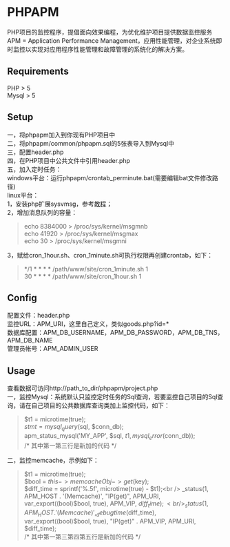 PHPAPM
======
PHP项目的监控程序，提倡面向效果编程，为优化维护项目提供数据监控服务  
APM = Application Performance Management，应用性能管理，对企业系统即时监控以实现对应用程序性能管理和故障管理的系统化的解决方案。
## Requirements
PHP > 5<br />
Mysql > 5<br />
## Setup
一，将phpapm加入到你现有PHP项目中<br />
二，将phpapm/common/phpapm.sql的5张表导入到Mysql中<br />
三，配置header.php<br />
四，在PHP项目中公共文件中引用header.php<br />
五，加入定时任务：<br />
windows平台：运行phpapm/crontab_perminute.bat(需要编辑bat文件修改路径)<br />
linux平台：<br />
1，安装php扩展sysvmsg，参考[教程](http://www.banghui.org/2527.html)；<br />
2，增加消息队列的容量：<br />
> echo 8384000 > /proc/sys/kernel/msgmnb<br />
> echo 41920 > /proc/sys/kernel/msgmax<br />
> echo 30 > /proc/sys/kernel/msgmni<br />

3，赋给cron_1hour.sh、cron_1minute.sh可执行权限再创建crontab，如下：<br />
> */1 * * * * /path/www/site/cron_1minute.sh 1<br />
> 30  * * * * /path/www/site/cron_1hour.sh 1<br />

## Config
配置文件：header.php<br />
监控URL：APM_URI，这里自己定义，类似goods.php?id=*<br />
数据库配置：APM_DB_USERNAME，APM_DB_PASSWORD，APM_DB_TNS，APM_DB_NAME<br />
管理员帐号：APM_ADMIN_USER<br />

## Usage
查看数据可访问http://path_to_dir/phpapm/project.php<br />
一，监控Mysql：系统默认只监控定时任务的Sql查询，若要监控自己项目的Sql查询，请在自己项目的公共数据库查询类加上监控代码，如下：
> $t1 = microtime(true);<br />
> $stmt = mysql_query($sql, $conn_db);<br />
> apm_status_mysql('MY_APP', $sql, $t1, mysql_error($conn_db));<br />
> /* 其中第一第三行是新加的代码 */<br />

二，监控memcache，示例如下：
> $t1 = microtime(true);<br />
> $bool = $this->memcacheObj->get($key);<br />
> $diff_time = sprintf('%.5f', microtime(true) - $t1);<br />
> _status(1, APM_HOST . '(Memcache)', "IP(get)", APM_URI, var_export((bool)$bool, true), APM_VIP, $diff_time);<br />
> _status(1, APM_HOST . '(Memcache)', _debugtime($diff_time), var_export((bool)$bool, true), "IP(get)" . APM_VIP, APM_URI, $diff_time);<br />
> /* 其中第一第三第四第五行是新加的代码 */<br />

